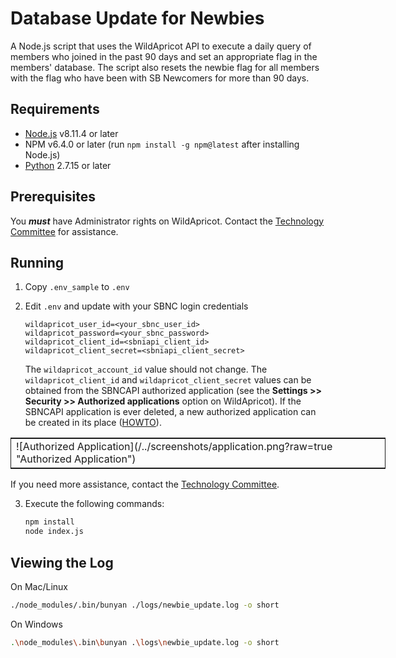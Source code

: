 # Database Update for Newbies
A Node.js script that uses the WildApricot API to execute a daily query of members who joined in the past 90 days and set an appropriate flag in the members' database. The script also resets the newbie flag for all members with the flag who have been with SB Newcomers for more than 90 days.

## Requirements

* [Node.js](https://nodejs.org/en/download/) v8.11.4 or later
* NPM v6.4.0 or later (run `npm install -g npm@latest` after installing Node.js)
* [Python](https://www.python.org/downloads/) 2.7.15 or later

## Prerequisites

You __***must***__ have Administrator rights on WildApricot. Contact the [Technology Committee](mailto:technology@sbnewcomers.org) for assistance.

## Running

1. Copy `.env_sample` to `.env`

2. Edit `.env` and update with your SBNC login credentials
   ```
   wildapricot_user_id=<your_sbnc_user_id>
   wildapricot_password=<your_sbnc_password>
   wildapricot_client_id=<sbniapi_client_id>
   wildapricot_client_secret=<sbniapi_client_secret>
   ```
   The `wildapricot_account_id` value should not change. The `wildapricot_client_id` and `wildapricot_client_secret` values can be obtained from the SBNCAPI authorized application (see the **Settings >> Security >> Authorized applications** option on WildApricot). If the SBNCAPI application is ever deleted, a new authorized application can be created in its place ([HOWTO](https://gethelp.wildapricot.com/en/articles/180-authorizing-external-applications)).

<table style="border: 1px solid; width: 600px;">
<tr><td>
![Authorized Application](/../screenshots/application.png?raw=true "Authorized Application")
</td></tr>
</table>


   If you need more assistance, contact the [Technology Committee](mailto:technology@sbnewcomers.org).

3. Execute the following commands:
   ```bash
   npm install
   node index.js
   ```

## Viewing the Log

On Mac/Linux

```bash
./node_modules/.bin/bunyan ./logs/newbie_update.log -o short
```

On Windows

```bash
.\node_modules\.bin\bunyan .\logs\newbie_update.log -o short
```